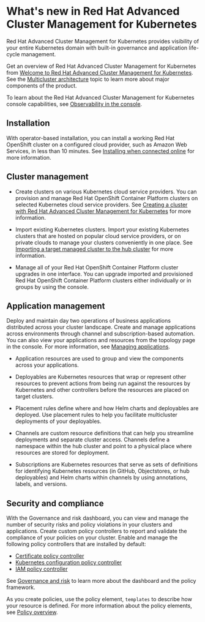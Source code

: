 # What's new in Red Hat Advanced Cluster Management for Kubernetes

Red Hat Advanced Cluster Management for Kubernetes provides visibility of your entire Kubernetes domain with built-in governance and application life-cycle management.

Get an overview of Red Hat Advanced Cluster Management for Kubernetes from [Welcome to Red Hat Advanced Cluster Management for Kubernetes](../about/welcome.md). See the [Multicluster architecture](../about/architecture.md) topic to learn more about major components of the product.

To learn about the Red Hat Advanced Cluster Management for Kubernetes console capabilities, see [Observability in the console](../console/console.md).

## Installation

With operator-based installation, you can install a working Red Hat OpenShift cluster on a configured cloud provider, such as Amazon Web Services, in less than 10 minutes. See [Installing when connected online](../install/install_connected.md) for more information.  
  
## Cluster management

* Create clusters on various Kubernetes cloud service providers. You can provision and manage Red Hat OpenShift Container Platform clusters on selected Kubernetes cloud service providers. See [Creating a cluster with Red Hat Advanced Cluster Management for Kubernetes](../manage_cluster/create.md) for more information. 

* Import existing Kubernetes clusters. Import your existing Kubernetes clusters that are hosted on popular cloud service providers, or on private clouds to manage your clusters conveniently in one place. See [Importing a target managed cluster to the hub cluster](../manage_cluster/import.md) for more information.

* Manage all of your Red Hat OpenShift Container Platform cluster upgrades in one interface. You can upgrade imported and provisioned Red Hat OpenShift Container Platform clusters either individually or in groups by using the console.

## Application management

Deploy and maintain day two operations of business applications distributed across your cluster landscape.
Create and manage applications across environments through channel and subscription-based automation. You can also view your applications and resources from the topology page in the console. For more information, see [Managing applications](../manage_applications/app_management_overview.md).


  - Application resources are used to group and view the components across your applications.

  - Deployables are Kubernetes resources that wrap or represent other resources to prevent actions from being run against the resources by Kubernetes and other controllers before the resources are placed on target clusters.

  - Placement rules define where and how Helm charts and deployables are deployed. Use placement rules to help you facilitate multicluster deployments of your deployables.

  - Channels are custom resource definitions that can help you streamline deployments and separate cluster access. Channels define a namespace within the hub cluster and point to a physical place where resources are stored for deployment.
  
  - Subscriptions are Kubernetes resources that serve as sets of definitions for identifying Kubernetes resources (in GitHub, Objectstores, or hub deployables) and Helm charts within channels by using annotations, labels, and versions.

## Security and compliance

With the Governance and risk dashboard, you can view and manage the number of security risks and policy violations in your clusters and applications. Create custom policy controllers to report and validate the compliance of your policies on your cluster. Enable and manage the following policy controllers that are installed by default:

* [Certificate policy controller](../security/cert_policy_ctrl.md)
* [Kubernetes configuration policy controller](../security/config_policy_ctrl.md)
* [IAM policy controller](../security/iam_policy_ctrl.md)

See [Governance and risk](../security/compliance_intro.md) to learn more about the dashboard and the policy framework.

As you create policies, use the policy element, `templates` to describe how your resource is defined. For more information about the policy elements, see [Policy overview](../security/policy_example.md). 
